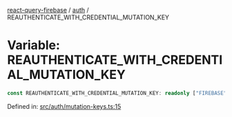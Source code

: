 [react-query-firebase](../../modules.md) / [auth](../index.md) / REAUTHENTICATE\_WITH\_CREDENTIAL\_MUTATION\_KEY

# Variable: REAUTHENTICATE\_WITH\_CREDENTIAL\_MUTATION\_KEY

```ts
const REAUTHENTICATE_WITH_CREDENTIAL_MUTATION_KEY: readonly ["FIREBASE", "AUTH", "REAUTHENTICATE_WITH_CREDENTIAL"];
```

Defined in: [src/auth/mutation-keys.ts:15](https://github.com/vpishuk/react-query-firebase/blob/2814a7f726829eb67b40b71ca1e3d6c86fc8bb8b/src/auth/mutation-keys.ts#L15)
